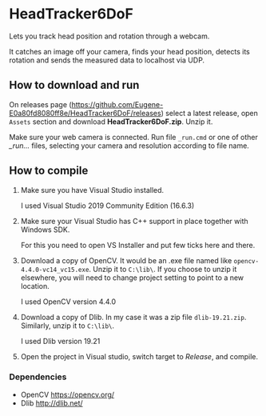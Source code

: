 # HeadTracker6DoF
Lets you track head position and rotation through a webcam.

It catches an image off your camera, finds your head position, detects its rotation and sends the measured data to localhost via UDP.

## How to download and run

On releases page (<https://github.com/Eugene-E0a80fd8080ff8e/HeadTracker6DoF/releases>) select a latest release, open `Assets` section and download **HeadTracker6DoF.zip**. 
Unzip it.

Make sure your web camera is connected.
Run file `_run.cmd` or one of other *_run...* files, selecting your camera and resolution according to file name.

## How to compile

1. Make sure you have Visual Studio installed. 

   I used Visual Studio 2019 Community Edition (16.6.3)

2. Make sure your Visual Studio has C++ support in place together with Windows SDK.

   For this you need to open VS Installer and put few ticks here and there.

3. Download a copy of OpenCV. It would be an .exe file named like `opencv-4.4.0-vc14_vc15.exe`. Unzip it to `C:\lib\`.
   If you choose to unzip it elsewhere, you will need to change project setting to point to a new location.

   I used OpenCV version 4.4.0

4. Download a copy of Dlib. In my case it was a zip file `dlib-19.21.zip`. Similarly, unzip it to `C:\lib\`.

   I used Dlib version 19.21

5. Open the project in Visual studio, switch target to *Release*, and compile.

### Dependencies
- OpenCV <https://opencv.org/>
- Dlib <http://dlib.net/>

